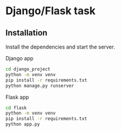 # Django/Flask task

## Installation
Install the dependencies and start the server.

Django app
```sh
cd django_project
python -m venv venv
pip install -r requirements.txt
python manage.py runserver
```

Flask app

```sh
cd flask
python -m venv venv
pip install -r requirements.txt
python app.py
```